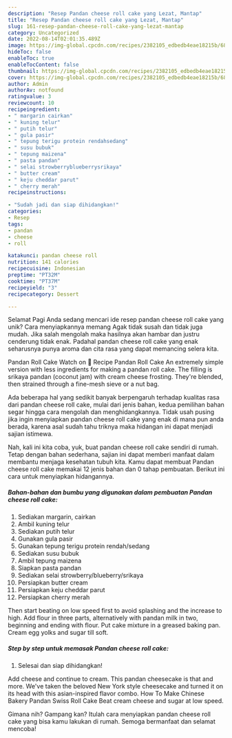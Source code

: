 ```yaml
---
description: "Resep Pandan cheese roll cake yang Lezat, Mantap"
title: "Resep Pandan cheese roll cake yang Lezat, Mantap"
slug: 161-resep-pandan-cheese-roll-cake-yang-lezat-mantap
category: Uncategorized
date: 2022-08-14T02:01:35.489Z
image: https://img-global.cpcdn.com/recipes/2382105_edbedb4eae18215b/680x482cq70/pandan-cheese-roll-cake-foto-resep-utama.jpg
hideToc: false
enableToc: true
enableTocContent: false
thumbnail: https://img-global.cpcdn.com/recipes/2382105_edbedb4eae18215b/680x482cq70/pandan-cheese-roll-cake-foto-resep-utama.jpg
cover: https://img-global.cpcdn.com/recipes/2382105_edbedb4eae18215b/680x482cq70/pandan-cheese-roll-cake-foto-resep-utama.jpg
author: Admin
authorAv: notfound
ratingvalue: 3
reviewcount: 10
recipeingredient:
- " margarin cairkan"
- " kuning telur"
- " putih telur"
- " gula pasir"
- " tepung terigu protein rendahsedang"
- " susu bubuk"
- " tepung maizena"
- " pasta pandan"
- " selai strowberryblueberrysrikaya"
- " butter cream"
- " keju cheddar parut"
- " cherry merah"
recipeinstructions:

- "Sudah jadi dan siap dihidangkan!"
categories:
- Resep
tags:
- pandan
- cheese
- roll

katakunci: pandan cheese roll 
nutrition: 141 calories
recipecuisine: Indonesian
preptime: "PT32M"
cooktime: "PT37M"
recipeyield: "3"
recipecategory: Dessert

---
```



Selamat Pagi Anda sedang mencari ide resep pandan cheese roll cake yang unik? Cara menyiapkannya memang Agak tidak susah dan tidak juga mudah. Jika salah mengolah maka hasilnya akan hambar dan justru cenderung tidak enak. Padahal pandan cheese roll cake yang enak seharusnya punya aroma dan cita rasa yang dapat memancing selera kita.


Pandan Roll Cake Watch on 📖 Recipe Pandan Roll Cake An extremely simple version with less ingredients for making a pandan roll cake. The filling is srikaya pandan (coconut jam) with cream cheese frosting. They&#39;re blended, then strained through a fine-mesh sieve or a nut bag.

Ada beberapa hal yang sedikit banyak berpengaruh terhadap kualitas rasa dari pandan cheese roll cake, mulai dari jenis bahan, kedua pemilihan bahan segar hingga cara mengolah dan menghidangkannya. Tidak usah pusing jika ingin menyiapkan pandan cheese roll cake yang enak di mana pun anda berada, karena asal sudah tahu triknya maka hidangan ini dapat menjadi sajian istimewa.


Nah, kali ini kita coba, yuk, buat pandan cheese roll cake sendiri di rumah. Tetap dengan bahan sederhana, sajian ini dapat memberi manfaat dalam membantu menjaga kesehatan tubuh kita. Kamu dapat membuat Pandan cheese roll cake memakai 12 jenis bahan dan 0 tahap pembuatan. Berikut ini cara untuk menyiapkan hidangannya.

<!--inarticleads1-->

##### Bahan-bahan dan bumbu yang digunakan dalam pembuatan Pandan cheese roll cake:

1. Sediakan  margarin, cairkan
1. Ambil  kuning telur
1. Sediakan  putih telur
1. Gunakan  gula pasir
1. Gunakan  tepung terigu protein rendah/sedang
1. Sediakan  susu bubuk
1. Ambil  tepung maizena
1. Siapkan  pasta pandan
1. Sediakan  selai strowberry/blueberry/srikaya
1. Persiapkan  butter cream
1. Persiapkan  keju cheddar parut
1. Persiapkan  cherry merah


Then start beating on low speed first to avoid splashing and the increase to high. Add flour in three parts, alternatively with pandan milk in two, beginning and ending with flour. Put cake mixture in a greased baking pan. Cream egg yolks and sugar till soft. 

<!--inarticleads2-->

##### Step by step untuk memasak Pandan cheese roll cake:


1. Selesai dan siap dihidangkan!

Add cheese and continue to cream. This pandan cheesecake is that and more. We&#39;ve taken the beloved New York style cheesecake and turned it on its head with this asian-inspired flavor combo. How To Make Chinese Bakery Pandan Swiss Roll Cake Beat cream cheese and sugar at low speed. 

Gimana nih? Gampang kan? Itulah cara menyiapkan pandan cheese roll cake yang bisa kamu lakukan di rumah. Semoga bermanfaat dan selamat mencoba!
